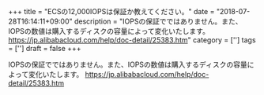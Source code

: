 +++
title = "ECSの12,000IOPSは保証か教えてください。"
date = "2018-07-28T16:14:11+09:00"
description = "IOPSの保証でではありません。また、IOPSの数値は購入するディスクの容量によって変化いたします。https://jp.alibabacloud.com/help/doc-detail/25383.htm"
category = ['']
tags = ['']
draft = false
+++

IOPSの保証でではありません。また、IOPSの数値は購入するディスクの容量によって変化いたします。
https://jp.alibabacloud.com/help/doc-detail/25383.htm

